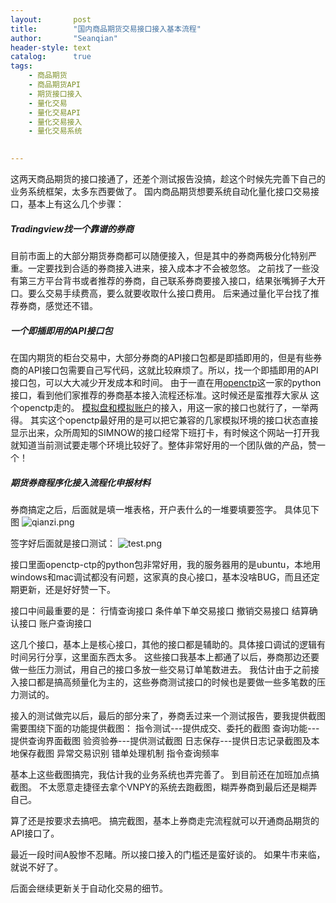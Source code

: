 ```yaml
---
layout:       post
title:        "国内商品期货交易接口接入基本流程"
author:       "Seanqian"
header-style: text
catalog:      true
tags:
    - 商品期货
    - 商品期货API
    - 期货接口接入
    - 量化交易
    - 量化交易API
    - 量化交易接入
    - 量化交易系统
    

---
```


这两天商品期货的接口接通了，还差个测试报告没搞，趁这个时候先完善下自己的业务系统框架，太多东西要做了。 国内商品期货想要系统自动化量化接口交易接口，基本上有这么几个步骤：
##### Tradingview找一个靠谱的券商
目前市面上的大部分期货券商都可以随便接入，但是其中的券商两极分化特别严重。一定要找到合适的券商接入进来，接入成本才不会被忽悠。
之前找了一些没有第三方平台背书或者推荐的券商，自己联系券商要接入接口，结果张嘴狮子大开口。要么交易手续费高，要么就要收取什么接口费用。
后来通过量化平台找了推荐券商，感觉还不错。

##### 一个即插即用的API接口包
在国内期货的柜台交易中，大部分券商的API接口包都是即插即用的，但是有些券商的API接口包需要自己写代码，这就比较麻烦了。所以，找一个即插即用的API接口包，可以大大减少开发成本和时间。
由于一直在用[openctp](https://github.com/openctp "openctp")这一家的python接口，看到他们家推荐的券商基本接入流程还标准。这时候还是蛮推荐大家从 这个openctp走的。
[模拟盘和模拟账户](http://www.openctp.cn/ "模拟盘和模拟账户")的接入，用这一家的接口也就行了，一举两得。
其实这个openctp最好用的是可以把它兼容的几家模拟环境的接口状态直接显示出来，众所周知的SIMNOW的接口经常下班打卡，有时候这个网站一打开我就知道当前测试要走哪个环境比较好了。整体非常好用的一个团队做的产品，赞一个！

##### 期货券商程序化接入流程化申报材料
  券商搞定之后，后面就是填一堆表格，开户表什么的一堆要填要签字。 具体见下图
![qianzi.png](https://s2.loli.net/2024/10/23/GfNWTnEOloZKsQ9.png)

  签字好后面就是接口测试：
![test.png](https://s2.loli.net/2024/10/23/TQNuC64ado8UVly.png)

接口里面openctp-ctp的python包非常好用，我的服务器用的是ubuntu，本地用windows和mac调试都没有问题，这家真的良心接口，基本没啥BUG，而且还定期更新，还是好好赞一下。

 接口中间最重要的是：
        行情查询接口
        条件单下单交易接口
        撤销交易接口
        结算确认接口
        账户查询接口

这几个接口，基本上是核心接口，其他的接口都是辅助的。具体接口调试的逻辑有时间另行分享，这里面东西太多。
这些接口我基本上都通了以后，券商那边还要做一些压力测试，用自己的接口多放一些交易订单笔数进去。 我估计由于之前接入接口都是搞高频量化为主的，这些券商测试接口的时候也是要做一些多笔数的压力测试的。

接入的测试做完以后，最后的部分来了，券商丢过来一个测试报告，要我提供截图 需要围绕下面的功能提供截图：
    指令测试---提供成交、委托的截图
    查询功能---提供查询界面截图
    验资验券---提供测试截图
    日志保存---提供日志记录截图及本地保存截图
    异常交易识别
    错单处理机制
    指令查询频率


基本上这些截图搞完，我估计我的业务系统也弄完善了。 到目前还在加班加点搞截图。 不太愿意走捷径去拿个VNPY的系统去跑截图，糊弄券商到最后还是糊弄自己。

算了还是按要求去搞吧。 搞完截图，基本上券商走完流程就可以开通商品期货的API接口了。

最近一段时间A股惨不忍睹。所以接口接入的门槛还是蛮好谈的。 如果牛市来临，就说不好了。

后面会继续更新关于自动化交易的细节。